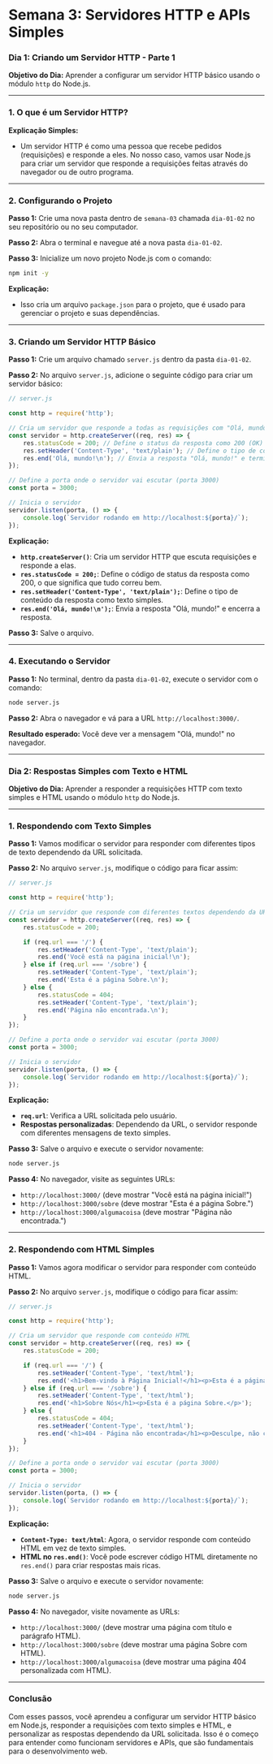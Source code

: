 # **Semana 3: Servidores HTTP e APIs Simples**

### **Dia 1: Criando um Servidor HTTP - Parte 1**

**Objetivo do Dia:** Aprender a configurar um servidor HTTP básico usando o módulo `http` do Node.js.

---

### 1. **O que é um Servidor HTTP?**

**Explicação Simples:**
- Um servidor HTTP é como uma pessoa que recebe pedidos (requisições) e responde a eles. No nosso caso, vamos usar Node.js para criar um servidor que responde a requisições feitas através do navegador ou de outro programa.

---

### 2. **Configurando o Projeto**

**Passo 1:** Crie uma nova pasta dentro de `semana-03` chamada `dia-01-02` no seu repositório ou no seu computador.

**Passo 2:** Abra o terminal e navegue até a nova pasta `dia-01-02`.

**Passo 3:** Inicialize um novo projeto Node.js com o comando:
```bash
npm init -y
```

**Explicação:**
- Isso cria um arquivo `package.json` para o projeto, que é usado para gerenciar o projeto e suas dependências.

---

### 3. **Criando um Servidor HTTP Básico**

**Passo 1:** Crie um arquivo chamado `server.js` dentro da pasta `dia-01-02`.

**Passo 2:** No arquivo `server.js`, adicione o seguinte código para criar um servidor básico:
```javascript
// server.js

const http = require('http');

// Cria um servidor que responde a todas as requisições com "Olá, mundo!"
const servidor = http.createServer((req, res) => {
    res.statusCode = 200; // Define o status da resposta como 200 (OK)
    res.setHeader('Content-Type', 'text/plain'); // Define o tipo de conteúdo como texto simples
    res.end('Olá, mundo!\n'); // Envia a resposta "Olá, mundo!" e termina a resposta
});

// Define a porta onde o servidor vai escutar (porta 3000)
const porta = 3000;

// Inicia o servidor
servidor.listen(porta, () => {
    console.log(`Servidor rodando em http://localhost:${porta}/`);
});
```

**Explicação:**
- **`http.createServer()`**: Cria um servidor HTTP que escuta requisições e responde a elas.
- **`res.statusCode = 200;`**: Define o código de status da resposta como 200, o que significa que tudo correu bem.
- **`res.setHeader('Content-Type', 'text/plain');`**: Define o tipo de conteúdo da resposta como texto simples.
- **`res.end('Olá, mundo!\n');`**: Envia a resposta "Olá, mundo!" e encerra a resposta.

**Passo 3:** Salve o arquivo.

---

### 4. **Executando o Servidor**

**Passo 1:** No terminal, dentro da pasta `dia-01-02`, execute o servidor com o comando:
```bash
node server.js
```

**Passo 2:** Abra o navegador e vá para a URL `http://localhost:3000/`.

**Resultado esperado:**
Você deve ver a mensagem "Olá, mundo!" no navegador.

---

### **Dia 2: Respostas Simples com Texto e HTML**

**Objetivo do Dia:** Aprender a responder a requisições HTTP com texto simples e HTML usando o módulo `http` do Node.js.

---

### 1. **Respondendo com Texto Simples**

**Passo 1:** Vamos modificar o servidor para responder com diferentes tipos de texto dependendo da URL solicitada.

**Passo 2:** No arquivo `server.js`, modifique o código para ficar assim:
```javascript
// server.js

const http = require('http');

// Cria um servidor que responde com diferentes textos dependendo da URL
const servidor = http.createServer((req, res) => {
    res.statusCode = 200;

    if (req.url === '/') {
        res.setHeader('Content-Type', 'text/plain');
        res.end('Você está na página inicial!\n');
    } else if (req.url === '/sobre') {
        res.setHeader('Content-Type', 'text/plain');
        res.end('Esta é a página Sobre.\n');
    } else {
        res.statusCode = 404;
        res.setHeader('Content-Type', 'text/plain');
        res.end('Página não encontrada.\n');
    }
});

// Define a porta onde o servidor vai escutar (porta 3000)
const porta = 3000;

// Inicia o servidor
servidor.listen(porta, () => {
    console.log(`Servidor rodando em http://localhost:${porta}/`);
});
```

**Explicação:**
- **`req.url`**: Verifica a URL solicitada pelo usuário.
- **Respostas personalizadas**: Dependendo da URL, o servidor responde com diferentes mensagens de texto simples.

**Passo 3:** Salve o arquivo e execute o servidor novamente:
```bash
node server.js
```

**Passo 4:** No navegador, visite as seguintes URLs:
- `http://localhost:3000/` (deve mostrar "Você está na página inicial!")
- `http://localhost:3000/sobre` (deve mostrar "Esta é a página Sobre.")
- `http://localhost:3000/algumacoisa` (deve mostrar "Página não encontrada.")

---

### 2. **Respondendo com HTML Simples**

**Passo 1:** Vamos agora modificar o servidor para responder com conteúdo HTML.

**Passo 2:** No arquivo `server.js`, modifique o código para ficar assim:
```javascript
// server.js

const http = require('http');

// Cria um servidor que responde com conteúdo HTML
const servidor = http.createServer((req, res) => {
    res.statusCode = 200;

    if (req.url === '/') {
        res.setHeader('Content-Type', 'text/html');
        res.end('<h1>Bem-vindo à Página Inicial!</h1><p>Esta é a página principal.</p>');
    } else if (req.url === '/sobre') {
        res.setHeader('Content-Type', 'text/html');
        res.end('<h1>Sobre Nós</h1><p>Esta é a página Sobre.</p>');
    } else {
        res.statusCode = 404;
        res.setHeader('Content-Type', 'text/html');
        res.end('<h1>404 - Página não encontrada</h1><p>Desculpe, não conseguimos encontrar o que você está procurando.</p>');
    }
});

// Define a porta onde o servidor vai escutar (porta 3000)
const porta = 3000;

// Inicia o servidor
servidor.listen(porta, () => {
    console.log(`Servidor rodando em http://localhost:${porta}/`);
});
```

**Explicação:**
- **`Content-Type: text/html`**: Agora, o servidor responde com conteúdo HTML em vez de texto simples.
- **HTML no `res.end()`**: Você pode escrever código HTML diretamente no `res.end()` para criar respostas mais ricas.

**Passo 3:** Salve o arquivo e execute o servidor novamente:
```bash
node server.js
```

**Passo 4:** No navegador, visite novamente as URLs:
- `http://localhost:3000/` (deve mostrar uma página com título e parágrafo HTML).
- `http://localhost:3000/sobre` (deve mostrar uma página Sobre com HTML).
- `http://localhost:3000/algumacoisa` (deve mostrar uma página 404 personalizada com HTML).

---

### **Conclusão**

Com esses passos, você aprendeu a configurar um servidor HTTP básico em Node.js, responder a requisições com texto simples e HTML, e personalizar as respostas dependendo da URL solicitada. Isso é o começo para entender como funcionam servidores e APIs, que são fundamentais para o desenvolvimento web.
<!--stackedit_data:
eyJoaXN0b3J5IjpbNTAxMDA0ODQ0XX0=
-->